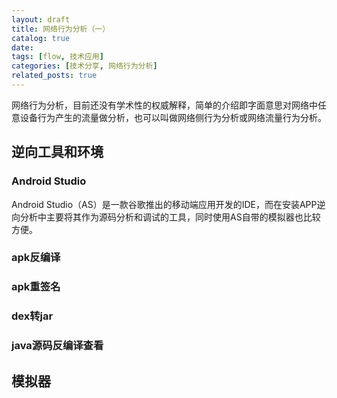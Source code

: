 ```yaml
---
layout: draft
title: 网络行为分析（一）
catalog: true
date:
tags: [flow, 技术应用]
categories: [技术分享, 网络行为分析]
related_posts: true
---
```

网络行为分析，目前还没有学术性的权威解释，简单的介绍即字面意思对网络中任意设备行为产生的流量做分析，也可以叫做网络侧行为分析或网络流量行为分析。
<!-- more -->

## 逆向工具和环境

### Android Studio

Android Studio（AS）是一款谷歌推出的移动端应用开发的IDE，而在安装APP逆向分析中主要将其作为源码分析和调试的工具，同时使用AS自带的模拟器也比较方便。

### apk反编译

### apk重签名

### dex转jar

### java源码反编译查看

## 模拟器

